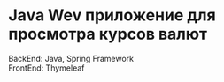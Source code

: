 # Java Wev приложение для просмотра курсов валют
BackEnd: Java, Spring Framework  
FrontEnd: Thymeleaf
